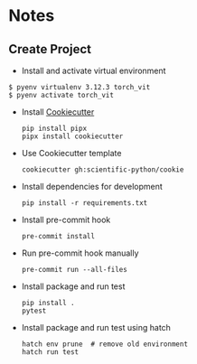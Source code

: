 # Notes

## Create Project
* Install and activate virtual environment

```
$ pyenv virtualenv 3.12.3 torch_vit
$ pyenv activate torch_vit
```

* Install [Cookiecutter](https://github.com/cookiecutter/cookiecutter)
  ```
  pip install pipx
  pipx install cookiecutter
  ```
* Use Cookiecutter template
  ```
  cookiecutter gh:scientific-python/cookie
  ```
* Install dependencies for development
  ```
  pip install -r requirements.txt
  ```
* Install pre-commit hook
  ```
  pre-commit install
  ```
* Run pre-commit hook manually
  ```
  pre-commit run --all-files
  ```
* Install package and run test
  ```
  pip install .
  pytest
  ```
* Install package and run test using hatch
  ```
  hatch env prune  # remove old environment
  hatch run test
  ```
